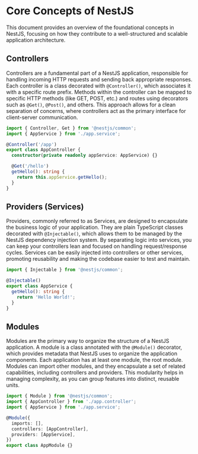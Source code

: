 # Core Concepts of NestJS

This document provides an overview of the foundational concepts in NestJS, focusing on how they contribute to a well-structured and scalable application architecture.

## Controllers

Controllers are a fundamental part of a NestJS application, responsible for handling incoming HTTP requests and sending back appropriate responses. Each controller is a class decorated with `@Controller()`, which associates it with a specific route prefix. Methods within the controller can be mapped to specific HTTP methods (like GET, POST, etc.) and routes using decorators such as `@Get()`, `@Post()`, and others. This approach allows for a clean separation of concerns, where controllers act as the primary interface for client-server communication.

```typescript
import { Controller, Get } from '@nestjs/common';
import { AppService } from './app.service';

@Controller('/app')
export class AppController {
  constructor(private readonly appService: AppService) {}

  @Get('/hello')
  getHello(): string {
    return this.appService.getHello();
  }
}
```

## Providers (Services)

Providers, commonly referred to as Services, are designed to encapsulate the business logic of your application. They are plain TypeScript classes decorated with `@Injectable()`, which allows them to be managed by the NestJS dependency injection system. By separating logic into services, you can keep your controllers lean and focused on handling request/response cycles. Services can be easily injected into controllers or other services, promoting reusability and making the codebase easier to test and maintain.

```typescript
import { Injectable } from '@nestjs/common';

@Injectable()
export class AppService {
  getHello(): string {
    return 'Hello World!';
  }
}
```

## Modules

Modules are the primary way to organize the structure of a NestJS application. A module is a class annotated with the `@Module()` decorator, which provides metadata that NestJS uses to organize the application components. Each application has at least one module, the root module. Modules can import other modules, and they encapsulate a set of related capabilities, including controllers and providers. This modularity helps in managing complexity, as you can group features into distinct, reusable units.

```typescript
import { Module } from '@nestjs/common';
import { AppController } from './app.controller';
import { AppService } from './app.service';

@Module({
  imports: [],
  controllers: [AppController],
  providers: [AppService],
})
export class AppModule {}
``` 